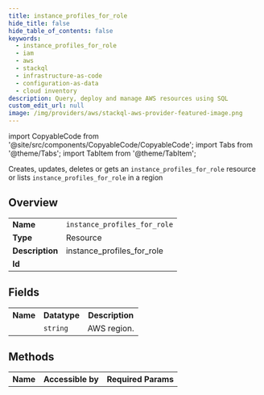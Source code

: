 ```yaml
---
title: instance_profiles_for_role
hide_title: false
hide_table_of_contents: false
keywords:
  - instance_profiles_for_role
  - iam
  - aws
  - stackql
  - infrastructure-as-code
  - configuration-as-data
  - cloud inventory
description: Query, deploy and manage AWS resources using SQL
custom_edit_url: null
image: /img/providers/aws/stackql-aws-provider-featured-image.png
---
```


import CopyableCode from '@site/src/components/CopyableCode/CopyableCode';
import Tabs from '@theme/Tabs';
import TabItem from '@theme/TabItem';

Creates, updates, deletes or gets an <code>instance_profiles_for_role</code> resource or lists <code>instance_profiles_for_role</code> in a region

## Overview
<table><tbody>
<tr><td><b>Name</b></td><td><code>instance_profiles_for_role</code></td></tr>
<tr><td><b>Type</b></td><td>Resource</td></tr>
<tr><td><b>Description</b></td><td>instance_profiles_for_role</td></tr>
<tr><td><b>Id</b></td><td><CopyableCode code="aws.iam.instance_profiles_for_role" /></td></tr>
</tbody></table>

## Fields
<table><tbody><tr><th>Name</th><th>Datatype</th><th>Description</th></tr><tr><td><CopyableCode code="region" /></td><td><code>string</code></td><td>AWS region.</td></tr>
</tbody></table>

## Methods

<table><tbody>
  <tr>
    <th>Name</th>
    <th>Accessible by</th>
    <th>Required Params</th>
  </tr>
</tbody></table>







